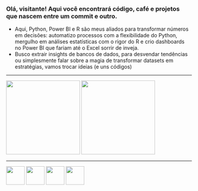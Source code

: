 ### Olá, visitante! Aqui você encontrará código, café e projetos que nascem entre um commit e outro.

- Aqui, Python, Power BI e R são meus aliados para transformar números em decisões: automatizo processos com a flexibilidade do Python, mergulho em análises estatísticas com o rigor do R e crio dashboards no Power BI que fariam até o Excel sorrir de inveja.
- Busco extrair insights de bancos de dados, para desvendar tendências ou simplesmente falar sobre a magia de transformar datasets em estratégias, vamos trocar ideias (e uns códigos)


---

<div align = "left">
<img height = "200em" src="https://github-readme-stats.vercel.app/api/top-langs/?username=diegoserra17&show_icons=true&theme=bear&count_private=true"/>
<img height = "200em" src="https://github-readme-stats.vercel.app/api?username=diegoserra17&show_icons=true&show_icons=true&theme=bear&count_private=true" />
</div>

---
         
<div display="inline">
  
<img width="50" height="50" src="https://cdn.jsdelivr.net/gh/devicons/devicon@latest/icons/python/python-original.svg" />
  
<img width="50" height="50" src="https://cdn.jsdelivr.net/gh/devicons/devicon@latest/icons/r/r-original.svg" />
          
<img width="50" height="50" src="https://cdn.jsdelivr.net/gh/devicons/devicon@latest/icons/mongodb/mongodb-original-wordmark.svg" />
                            
<img width="50" height="50" src="https://cdn.jsdelivr.net/gh/devicons/devicon@latest/icons/mysql/mysql-original-wordmark.svg" />
            
</div>
